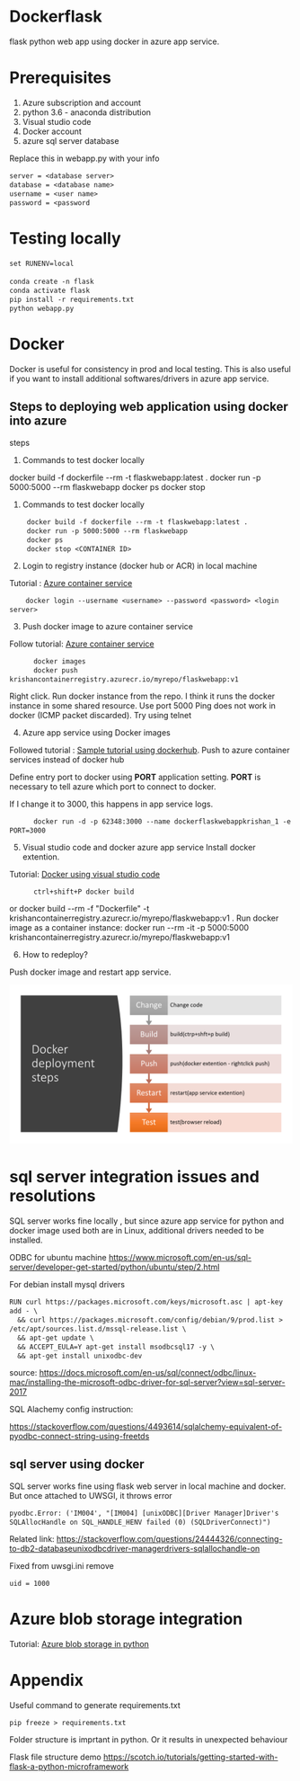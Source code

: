 # Dockerflask
flask python web app using docker in azure app service.

# Prerequisites

1. Azure subscription and account
2. python 3.6 -  anaconda distribution
3. Visual studio code
4. Docker account
5. azure sql server database

Replace this in webapp.py with your info


	server = <database server>
	database = <database name>
	username = <user name>
	password = <password

# Testing locally
	set RUNENV=local
	
	conda create -n flask
	conda activate flask
	pip install -r requirements.txt
	python webapp.py


# Docker

Docker is useful for consistency in prod and local testing.
This is also useful if you want to install additional softwares/drivers in azure app service.


## Steps to deploying web application using docker into azure


steps


  1. Commands to test docker locally


docker build -f dockerfile --rm -t flaskwebapp:latest .
docker run -p 5000:5000 --rm flaskwebapp
docker ps
docker stop <CONTAINER ID>

      
  1. Commands to test docker locally
  
          docker build -f dockerfile --rm -t flaskwebapp:latest .
          docker run -p 5000:5000 --rm flaskwebapp
          docker ps
          docker stop <CONTAINER ID>

  2. Login to registry instance (docker hub or ACR) in local machine

  Tutorial : [Azure container service]

      	docker login --username <username> --password <password> <login server>

  3. Push docker image to azure container service

  Follow tutorial: [Azure container service]

          docker images
          docker push krishancontainerregistry.azurecr.io/myrepo/flaskwebapp:v1

  Right click. Run docker instance from the repo. I think it runs the docker instance in some shared resource. Use port 5000
  Ping does not work in docker (ICMP packet discarded). Try using telnet

  4. Azure app service using Docker images

  Followed tutorial  : [Sample tutorial using dockerhub]. 
  Push to azure container services instead of docker hub

  Define entry port to docker using **PORT** application setting. **PORT** is necessary to tell azure which port to connect to docker. 
  
  If I change it to 3000, this happens in app service logs.

          docker run -d -p 62348:3000 --name dockerflaskwebappkrishan_1 -e PORT=3000

  5. Visual studio code and docker azure app service Install docker extention.

  Tutorial: [Docker using visual studio code]

          ctrl+shift+P docker build
  or
          docker build --rm -f "Dockerfile" -t krishancontainerregistry.azurecr.io/myrepo/flaskwebapp:v1 .
  Run docker image as a container instance:
          docker run --rm -it -p 5000:5000 krishancontainerregistry.azurecr.io/myrepo/flaskwebapp:v1

  6. How to redeploy?

  Push docker image and restart app service.

  ![alt text](images/dockerflow.png "Docker workflow")

# sql server integration issues and resolutions

SQL server works fine locally , but since azure app service for python and docker image used both are in Linux, additional drivers needed to be installed.

ODBC for ubuntu machine
https://www.microsoft.com/en-us/sql-server/developer-get-started/python/ubuntu/step/2.html

For debian 
install mysql drivers

    RUN curl https://packages.microsoft.com/keys/microsoft.asc | apt-key add - \
      && curl https://packages.microsoft.com/config/debian/9/prod.list > /etc/apt/sources.list.d/mssql-release.list \
      && apt-get update \
      && ACCEPT_EULA=Y apt-get install msodbcsql17 -y \
      && apt-get install unixodbc-dev

source:
https://docs.microsoft.com/en-us/sql/connect/odbc/linux-mac/installing-the-microsoft-odbc-driver-for-sql-server?view=sql-server-2017


SQL Alachemy config instruction:


https://stackoverflow.com/questions/4493614/sqlalchemy-equivalent-of-pyodbc-connect-string-using-freetds

## sql server using docker
SQL server works fine using flask web server in local machine and docker.
But once attached to UWSGI, it throws error

    pyodbc.Error: ('IM004', "[IM004] [unixODBC][Driver Manager]Driver's SQLAllocHandle on SQL_HANDLE_HENV failed (0) (SQLDriverConnect)")

Related link:
https://stackoverflow.com/questions/24444326/connecting-to-db2-databaseunixodbcdriver-managerdrivers-sqlallochandle-on


Fixed from uwsgi.ini remove

    uid = 1000

# Azure blob storage integration

Tutorial: [Azure blob storage in python]

# Appendix
[Sample tutorial using dockerhub]: https://www.jamessturtevant.com/posts/Deploying-Python-Website-To-Azure-Web-with-Docker/

[Docker using visual studio code]: https://code.visualstudio.com/docs/python/tutorial-deploy-containers

[Azure container service]: https://docs.microsoft.com/en-us/azure/container-registry/container-registry-get-started-portal


[Flask in visual studio code]: https://code.visualstudio.com/docs/python/tutorial-flask

[Sqlserver flask source code]: https://github.com/krkusuk/flask-sqlserver/blob/master/baselinewebapp/application.py

[Azure blob storage in python]: https://docs.microsoft.com/en-us/azure/storage/blobs/storage-quickstart-blobs-python
Useful command to generate requirements.txt
	
    pip freeze > requirements.txt

[Useful tutorial for custom docker images in azure]: https://docs.microsoft.com/en-us/azure/app-service/containers/tutorial-custom-docker-image

Folder structure is imprtant in python. Or it results in unexpected behaviour

Flask file structure demo
https://scotch.io/tutorials/getting-started-with-flask-a-python-microframework

